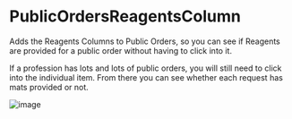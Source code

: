 # PublicOrdersReagentsColumn
Adds the Reagents Columns to Public Orders, so you can see if Reagents are provided for a public order without having to click into it.

If a profession has lots and lots of public orders, you will still need to click into the individual item. From there you can see whether each request has mats provided or not.

![image](https://user-images.githubusercontent.com/49792789/227132836-be9e2862-70fe-46eb-beda-dfb5fb308ad5.png)
